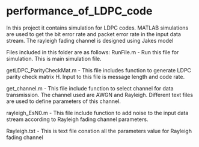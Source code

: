 # performance_of_LDPC_code

In this project it contains simulation for LDPC codes. MATLAB simulations are used to get the 
bit error rate and packet error rate in the input data stream.
The rayleigh fading channel is designed using Jakes model

Files included in this folder are as follows:
RunFile.m - Run this file for simulation. This is main simulation file.

getLDPC_ParityCheckMat.m - This file includes function to generate LDPC parity check matrix H. 
			   Input to this file is message length and code rate.
         
get_channel.m - This file include function to select channel for data transmission. The channel used are AWGN and Rayleigh. 
		Different text files are used to define parameters of this channel.
    
rayleigh_EsN0.m - This file include function to add noise to the input data stream according to Rayleigh fading channel parameters.

Rayleigh.txt -  This is text file conation all the parameters value for Rayleigh fading channel
